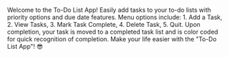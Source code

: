 Welcome to the To-Do List App! Easily add tasks to your to-do lists with priority options and due date features. Menu options include: 1. Add a Task, 2. View Tasks, 3. Mark Task Complete, 4. Delete Task, 5. Quit. Upon completion, your task is moved to a completed task list and is color coded for quick recognition of completion. Make your life easier with the "To-Do List App"! 😎

